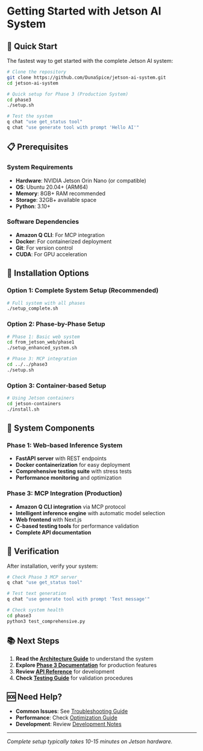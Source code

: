 # Getting Started with Jetson AI System

## 🚀 Quick Start

The fastest way to get started with the complete Jetson AI system:

```bash
# Clone the repository
git clone https://github.com/DunaSpice/jetson-ai-system.git
cd jetson-ai-system

# Quick setup for Phase 3 (Production System)
cd phase3
./setup.sh

# Test the system
q chat "use get_status tool"
q chat "use generate tool with prompt 'Hello AI'"
```

## 📋 Prerequisites

### System Requirements
- **Hardware**: NVIDIA Jetson Orin Nano (or compatible)
- **OS**: Ubuntu 20.04+ (ARM64)
- **Memory**: 8GB+ RAM recommended
- **Storage**: 32GB+ available space
- **Python**: 3.10+

### Software Dependencies
- **Amazon Q CLI**: For MCP integration
- **Docker**: For containerized deployment
- **Git**: For version control
- **CUDA**: For GPU acceleration

## 🔧 Installation Options

### Option 1: Complete System Setup (Recommended)
```bash
# Full system with all phases
./setup_complete.sh
```

### Option 2: Phase-by-Phase Setup
```bash
# Phase 1: Basic web system
cd from_jetson_web/phase1
./setup_enhanced_system.sh

# Phase 3: MCP integration
cd ../../phase3
./setup.sh
```

### Option 3: Container-based Setup
```bash
# Using Jetson containers
cd jetson-containers
./install.sh
```

## 🎯 System Components

### Phase 1: Web-based Inference System
- **FastAPI server** with REST endpoints
- **Docker containerization** for easy deployment
- **Comprehensive testing suite** with stress tests
- **Performance monitoring** and optimization

### Phase 3: MCP Integration (Production)
- **Amazon Q CLI integration** via MCP protocol
- **Intelligent inference engine** with automatic model selection
- **Web frontend** with Next.js
- **C-based testing tools** for performance validation
- **Complete API documentation**

## 🧪 Verification

After installation, verify your system:

```bash
# Check Phase 3 MCP server
q chat "use get_status tool"

# Test text generation
q chat "use generate tool with prompt 'Test message'"

# Check system health
cd phase3
python3 test_comprehensive.py
```

## 📚 Next Steps

1. **Read the [Architecture Guide](./02-ARCHITECTURE.md)** to understand the system
2. **Explore [Phase 3 Documentation](./05-PHASE3.md)** for production features
3. **Review [API Reference](./09-API-REFERENCE.md)** for development
4. **Check [Testing Guide](./06-TESTING.md)** for validation procedures

## 🆘 Need Help?

- **Common Issues**: See [Troubleshooting Guide](./08-TROUBLESHOOTING.md)
- **Performance**: Check [Optimization Guide](./optimization/MEMORY.md)
- **Development**: Review [Development Notes](./10-DEVELOPMENT-NOTES.md)

---

*Complete setup typically takes 10-15 minutes on Jetson hardware.*
